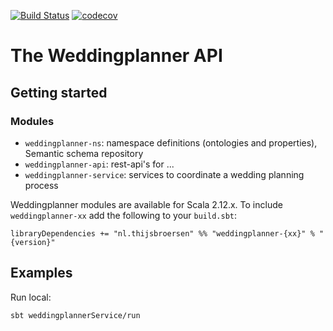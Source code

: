 [![Build Status](https://travis-ci.com/ThijsBroersen/Weddingplanner-API.svg)](https://travis-ci.com/ThijsBroersen/Weddingplanner-API)
[![codecov](https://codecov.io/gh/ThijsBroersen/Weddingplanner-API/branch/master/graph/badge.svg)](https://codecov.io/gh/ThijsBroersen/Weddingplanner-API)

# The Weddingplanner API


## Getting started

### Modules

- `weddingplanner-ns`: namespace definitions (ontologies and properties), Semantic schema repository
- `weddingplanner-api`: rest-api's for ...
- `weddingplanner-service`: services to coordinate a wedding planning process

Weddingplanner modules are available for Scala 2.12.x. 
To include `weddingplanner-xx` add the following to your `build.sbt`:
```
libraryDependencies += "nl.thijsbroersen" %% "weddingplanner-{xx}" % "{version}"
```

## Examples
Run local:
```
sbt weddingplannerService/run
```
